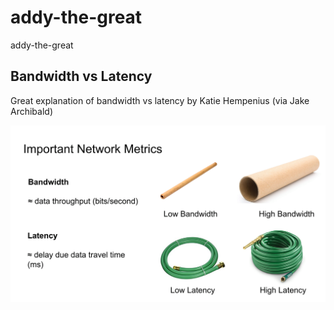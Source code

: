 # addy-the-great
addy-the-great

## Bandwidth vs Latency
Great explanation of bandwidth vs latency by Katie Hempenius (via Jake Archibald)

![alt text](https://github.com/destromas1/addy-the-great/blob/master/bandwidth%20vs%20latency.png?raw=true)


